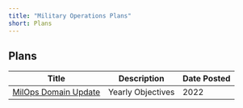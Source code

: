 ```yaml
---
title: "Military Operations Plans"
short: Plans
---
```


## Plans

|Title|Description|Date Posted|
|---|---|---|
|[MilOps Domain Update](Domian-Update.pdf)|Yearly Objectives|2022|

